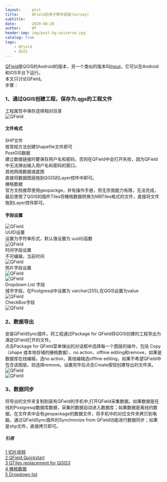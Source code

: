 ```yaml
---
layout:     post
title:      QField应用于野外调查(Survey)
subtitle:   
date:       2020-08-20
author:     WT
header-img: img/post-bg-universe.jpg
catalog: true
tags:
    - QField
    - QGIS  
---
```


[QField](https://qfield.org/)是QGIS的Android的版本，另一个类似的版本叫[Input](https://inputapp.io/en/)，它可以在Android和IOS平台下运行。  
本文只讨论QField。  
步骤：  
### 1、通过QGIS创建工程，保存为.qgs的工程文件 
工程属性中保存选择相对目录  
![QField](http://www.spatial.pro/img/QField1.png) 
#### 文件格式 
SHP文件  
按常规方法创建Shapefile文件即可   
PostGIS数据  
建立数据链接时要保存用户名和密码，否则在QField中会打开失败，因为QField中无法弹出输入用户名和密码的窗口。  
其他网络数据或底图  
直接将数据图层拖到QGIS的Layer控件中即可。  
栅格数据  
官方文档推荐使用geopackge，并有操作手册，但无奈我能力有限，无法完成，最后使用了QGIS的插件Tiles将栅格数据转换为MBTiles格式的文件，直接将文件拖到Layer控件即可。  
#### 字段设置 
![QField](http://www.spatial.pro/img/QField2.png)   
UUID设置  
设置为字符串形式，默认值设置为 uuid()函数  
![QField](http://www.spatial.pro/img/QField3.png)     
时间字段设置    
不可编辑，当前时间  
 ![QField](http://www.spatial.pro/img/QField4.png)   
照片字段设置  
![QField](http://www.spatial.pro/img/QField5.png)   
![QField](http://www.spatial.pro/img/QField6.png)   
Dropdown List 字段    
城市字段，在Postgresql中设置为 varchar(255),在QGIS设置为value  
 ![QField](http://www.spatial.pro/img/QField7.png)    
CheckBox字段  
![QField](http://www.spatial.pro/img/QField8.png)   
### 2、数据导出
安装QFieldSync插件，将工程通过Package for QField将QGIS创建的工程导出为满足QField打开的文件。  
点击Package for QField菜单弹出的对话框中选择每一个图层的操作，包括 Copy（shape 或本地存储的栅格数据）、no action、offline editing和remove，如果是数据库在线编辑，选no action，离线编辑选offline editing，如果不希望QField中包含该图层，则选择remove。设置完毕后点击Create按钮创建导出的文件夹。  
 ![QField](http://www.spatial.pro/img/QField9.png)    
 ![QField](http://www.spatial.pro/img/QField10.png)    
### 3、数据同步
将导出的文件夹复制到装有QField的手机中,打开QField采集数据。如果数据是在线的Postgresql数据库数据，采集的数据自动进入数据库；如果数据是离线的数据，在文件夹中会有geopackage的数据文件，将手机中的对应文件夹拷贝到电脑，通过QFieldSync插件的Synchronize from QField功能进行数据同步；如果是shp文件，直接拷贝即可。

##### 引用  
[1 切片视频](https://www.youtube.com/watch?v=G_d8BN2pHLE&t=1s)  
[2 QField Quickstart](https://www.youtube.com/watch?v=kCh5jcg5cyI&t=835s)  
[3 QTiles replacement for QGIS3](https://gis.stackexchange.com/questions/353274/qtiles-replacement-for-qgis3)   
[4 栅格数据](https://qfield.org/docs/fr/data-formats/index.html#use-geopackage)   
[5 Dropdown list](https://gis.stackexchange.com/questions/322047/creating-a-dropdown-widget-in-qgis-for-qfield-project)
